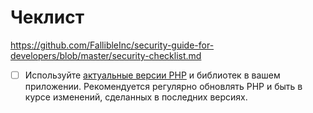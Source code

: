 # Чеклист


https://github.com/FallibleInc/security-guide-for-developers/blob/master/security-checklist.md

- [ ] Используйте [актуальные версии PHP](https://secure.php.net/supported-versions.php) и библиотек в вашем приложении. Рекомендуется регулярно обновлять PHP и быть в курсе изменений, сделанных в последних версиях.

